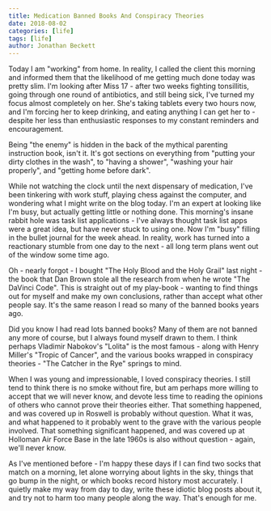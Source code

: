 ```yaml
---
title: Medication Banned Books And Conspiracy Theories
date: 2018-08-02
categories: [life]
tags: [life]
author: Jonathan Beckett
---
```


Today I am "working" from home. In reality, I called the client this morning and informed them that the likelihood of me getting much done today was pretty slim. I'm looking after Miss 17 - after two weeks fighting tonsillitis, going through one round of antibiotics, and still being sick, I've turned my focus almost completely on her. She's taking tablets every two hours now, and I'm forcing her to keep drinking, and eating anything I can get her to - despite her less than enthusiastic responses to my constant reminders and encouragement.

Being "the enemy" is hidden in the back of the mythical parenting instruction book, isn't it. It's got sections on everything from "putting your dirty clothes in the wash", to "having a shower", "washing your hair properly", and "getting home before dark".

While not watching the clock until the next dispensary of medication, I've been tinkering with work stuff, playing chess against the computer, and wondering what I might write on the blog today. I'm an expert at looking like I'm busy, but actually getting little or nothing done. This morning's insane rabbit hole was task list applications - I've always thought task list apps were a great idea, but have never stuck to using one. Now I'm "busy" filling in the bullet journal for the week ahead. In reality, work has turned into a reactionary stumble from one day to the next - all long term plans went out of the window some time ago.

Oh - nearly forgot - I bought "The Holy Blood and the Holy Grail" last night - the book that Dan Brown stole all the research from when he wrote "The DaVinci Code". This is straight out of my play-book - wanting to find things out for myself and make my own conclusions, rather than accept what other people say. It's the same reason I read so many of the banned books years ago.

Did you know I had read lots banned books? Many of them are not banned any more of course, but I always found myself drawn to them. I think perhaps Vladimir Nabokov's "Lolita" is the most famous - along with Henry Miller's "Tropic of Cancer", and the various books wrapped in conspiracy theories - "The Catcher in the Rye" springs to mind.

When I was young and impressionable, I loved conspiracy theories. I still tend to think there is no smoke without fire, but am perhaps more willing to accept that we will never know, and devote less time to reading the opinions of others who cannot prove their theories either. That something happened, and was covered up in Roswell is probably without question. What it was, and what happened to it probably went to the grave with the various people involved. That something significant happened, and was covered up at Holloman Air Force Base in the late 1960s is also without question - again, we'll never know.

As I've mentioned before - I'm happy these days if I can find two socks that match on a morning, let alone worrying about lights in the sky, things that go bump in the night, or which books record history most accurately. I quietly make my way from day to day, write these idiotic blog posts about it, and try not to harm too many people along the way. That's enough for me.